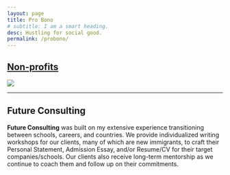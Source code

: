 ```yaml
---
layout: page
title: Pro Bono
# subtitle: I am a smart heading.
desc: Hustling for social good.
permalink: /probono/
---
```


<div class="pretty-links">

<div class="lead lead-about">

    
## [Non-profits](https://www.catchafire.org/profiles/1474308/)<br>
<img src="{{ site.baseurl }}/assets/img/git.catchafire.png"/>


<!-- {::nomarkdown} 
<figure class="site-profile">
    <img src="{{ site.baseurl }}/assets/img/profile.png">
</figure>
{:/} -->

<br>

---


## Future Consulting
**Future Consulting** was built on my extensive experience transitioning between schools, careers, and countries. We provide individualized writing workshops for our clients, many of which are new immigrants, to craft their Personal Statement, Admission Essay, and/or Resume/CV for their target companies/schools. Our clients also receive long-term mentorship as we continue to coach them and follow up on their commitments. 
</div>    
 
